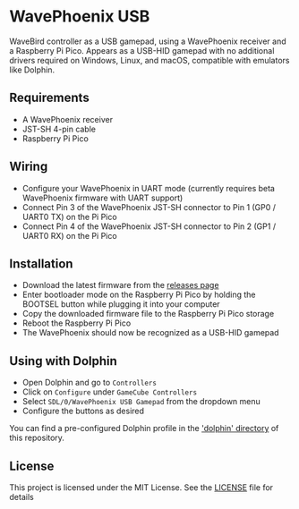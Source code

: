# WavePhoenix USB

WaveBird controller as a USB gamepad, using a WavePhoenix receiver and a Raspberry Pi Pico. Appears as a USB-HID gamepad with no additional drivers required on Windows, Linux, and macOS, compatible with emulators like Dolphin.

## Requirements

- A WavePhoenix receiver
- JST-SH 4-pin cable
- Raspberry Pi Pico

## Wiring

- Configure your WavePhoenix in UART mode (currently requires beta WavePhoenix firmware with UART support)
- Connect Pin 3 of the WavePhoenix JST-SH connector to Pin 1 (GP0 / UART0 TX) on the Pi Pico
- Connect Pin 4 of the WavePhoenix JST-SH connector to Pin 2 (GP1 / UART0 RX) on the Pi Pico

## Installation

- Download the latest firmware from the [releases page](https://github.com/loopj/wavephoenix-usb/releases)
- Enter bootloader mode on the Raspberry Pi Pico by holding the BOOTSEL button while plugging it into your computer
- Copy the downloaded firmware file to the Raspberry Pi Pico storage
- Reboot the Raspberry Pi Pico
- The WavePhoenix should now be recognized as a USB-HID gamepad

## Using with Dolphin

- Open Dolphin and go to `Controllers`
- Click on `Configure` under `GameCube Controllers`
- Select `SDL/0/WavePhoenix USB Gamepad` from the dropdown menu
- Configure the buttons as desired

You can find a pre-configured Dolphin profile in the ['dolphin' directory](dolphin/) of this repository.

## License

This project is licensed under the MIT License. See the [LICENSE](LICENSE) file for details
